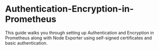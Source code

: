 # Authentication-Encryption-in-Prometheus
This guide walks you through setting up Authentication and Encryption in Prometheus along with Node Exporter using self-signed certificates and basic authentication.
